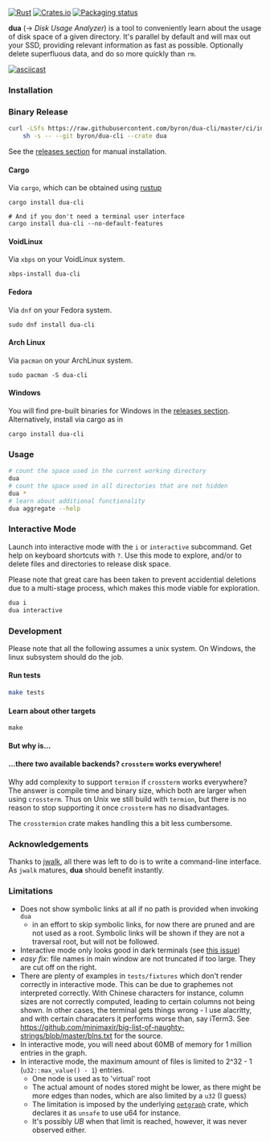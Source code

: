 [![Rust](https://github.com/Byron/dua-cli/workflows/Rust/badge.svg)](https://github.com/byron/dua-cli/actions)
[![Crates.io](https://img.shields.io/crates/v/dua-cli.svg)](https://crates.io/crates/dua-cli)
[![Packaging status](https://repology.org/badge/tiny-repos/dua-cli.svg)](https://repology.org/project/dua-cli/badges)

**dua** (-> _Disk Usage Analyzer_) is a tool to conveniently learn about the usage of disk space of a given directory. It's parallel by default and will max out your SSD, providing relevant information as fast as possible. Optionally delete superfluous data, and do so more quickly than `rm`.

[![asciicast](https://asciinema.org/a/316444.svg)](https://asciinema.org/a/316444)

### Installation

### Binary Release

```sh
curl -LSfs https://raw.githubusercontent.com/byron/dua-cli/master/ci/install.sh | \
    sh -s -- --git byron/dua-cli --crate dua
```

See the [releases section][releases] for manual installation.

[releases]: https://github.com/Byron/dua-cli/releases

#### Cargo
Via `cargo`, which can be obtained using [rustup][rustup]

```
cargo install dua-cli

# And if you don't need a terminal user interface
cargo install dua-cli --no-default-features
```

#### VoidLinux
Via `xbps` on your VoidLinux system.

```
xbps-install dua-cli
```

#### Fedora
Via `dnf` on your Fedora system.

```
sudo dnf install dua-cli
```

#### Arch Linux
Via `pacman` on your ArchLinux system.

```
sudo pacman -S dua-cli
```

#### Windows

You will find pre-built binaries for Windows in the [releases section](https://github.com/Byron/dua-cli).
Alternatively, install via cargo as in

```
cargo install dua-cli
```

### Usage

```bash
# count the space used in the current working directory
dua
# count the space used in all directories that are not hidden
dua *
# learn about additional functionality
dua aggregate --help
```

### Interactive Mode

Launch into interactive mode with the `i` or `interactive` subcommand. Get help on keyboard
shortcuts with `?`.
Use this mode to explore, and/or to delete files and directories to release disk space.

Please note that great care has been taken to prevent accidential deletions due to a multi-stage
process, which makes this mode viable for exploration.

```bash
dua i
dua interactive
```

### Development

Please note that all the following assumes a unix system. On Windows, the linux subsystem should do the job.

#### Run tests

```bash
make tests
```

#### Learn about other targets

```
make
```

#### But why is…

#### …there two available backends? `crossterm` works everywhere!

Why add complexity to support `termion` if `crossterm` works everywhere? The answer is compile time and binary size, which both are larger
when using `crossterm`. Thus on Unix we still build with `termion`, but there is no reason to stop supporting it once `crossterm` has no
disadvantages.

The `crosstermion` crate makes handling this a bit less cumbersome.

### Acknowledgements

Thanks to [jwalk][jwalk], all there was left to do is to write a command-line interface. As `jwalk` matures, **dua** should benefit instantly.

### Limitations

* Does not show symbolic links at all if no path is provided when invoking `dua`
  * in an effort to skip symbolic links, for now there are pruned and are not used as a root. Symbolic links will be shown if they
    are not a traversal root, but will not be followed.
* Interactive mode only looks good in dark terminals (see [this issue](https://github.com/Byron/dua-cli/issues/13))
* _easy fix_: file names in main window are not truncated if too large. They are cut off on the right.
* There are plenty of examples in `tests/fixtures` which don't render correctly in interactive mode.
  This can be due to graphemes not interpreted correctly. With Chinese characters for instance,
  column sizes are not correctly computed, leading to certain columns not being shown.
  In other cases, the terminal gets things wrong - I use alacritty, and with certain characaters it
  performs worse than, say iTerm3.
  See https://github.com/minimaxir/big-list-of-naughty-strings/blob/master/blns.txt for the source.
* In interactive mode, you will need about 60MB of memory for 1 million entries in the graph.
* In interactive mode, the maximum amount of files is limited to 2^32 - 1 (`u32::max_value() - 1`) entries.
  * One node is used as to 'virtual' root
  * The actual amount of nodes stored might be lower, as there might be more edges than nodes, which are also limited by a `u32` (I guess)
  * The limitation is imposed by the underlying [`petgraph`][petgraph] crate, which declares it as `unsafe` to use u64 for instance.
  * It's possibly *UB* when that limit is reached, however, it was never observed either.

[petgraph]: https://crates.io/crates/petgraph
[rustup]: https://rustup.rs/
[jwalk]: https://crates.io/crates/jwalk
[termion]: https://crates.io/crates/termion
[tui]: https://github.com/fdehau/tui-rs
